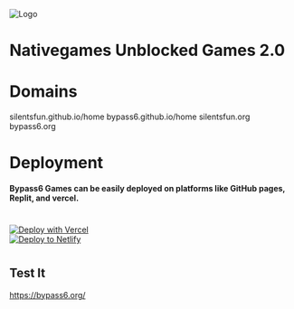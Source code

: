 


![Logo](https://i.imgur.com/VgJJ5ty.png)




# Nativegames Unblocked Games 2.0


# Domains 
silentsfun.github.io/home
bypass6.github.io/home
silentsfun.org
bypass6.org
# Deployment
#### Bypass6 Games can be easily deployed on platforms like GitHub pages, Replit, and vercel.
#
[![Deploy with Vercel](https://vercel.com/button)](https://vercel.com/new/clone?repository-url=https%3A%2F%2Fgithub.com%2FParcoil%2Fnativegames.net)  
[![Deploy to Netlify](https://www.netlify.com/img/deploy/button.svg)](https://app.netlify.com/start/deploy?repository=https://github.com/Parcoil/nativegames.net)
#

## Test It

https://bypass6.org/
